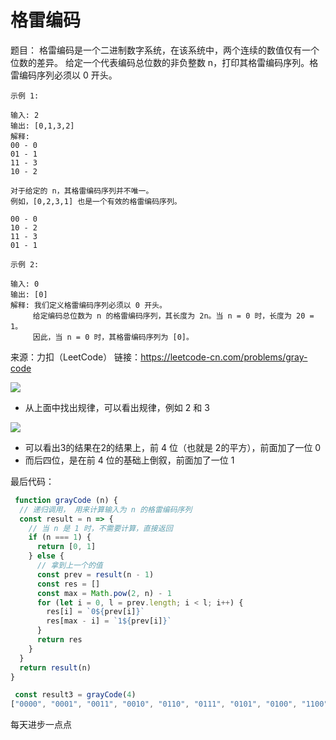 # 格雷编码

题目：
格雷编码是一个二进制数字系统，在该系统中，两个连续的数值仅有一个位数的差异。
给定一个代表编码总位数的非负整数 n，打印其格雷编码序列。格雷编码序列必须以 0 开头。

```
示例 1:

输入: 2
输出: [0,1,3,2]
解释:
00 - 0
01 - 1
11 - 3
10 - 2

对于给定的 n，其格雷编码序列并不唯一。
例如，[0,2,3,1] 也是一个有效的格雷编码序列。

00 - 0
10 - 2
11 - 3
01 - 1

示例 2:

输入: 0
输出: [0]
解释: 我们定义格雷编码序列必须以 0 开头。
     给定编码总位数为 n 的格雷编码序列，其长度为 2n。当 n = 0 时，长度为 20 = 1。
     因此，当 n = 0 时，其格雷编码序列为 [0]。
```
来源：力扣（LeetCode）
链接：https://leetcode-cn.com/problems/gray-code


<img src="https://upload-images.jianshu.io/upload_images/13129256-cbeb3d48113599a3.png?imageMogr2/auto-orient/strip%7CimageView2/2/w/1240"/>

- 从上面中找出规律，可以看出规律，例如 2 和 3

<img src="https://upload-images.jianshu.io/upload_images/13129256-385dbd231b249d7c.png?imageMogr2/auto-orient/strip%7CimageView2/2/w/1240"/>

- 可以看出3的结果在2的结果上，前 4 位（也就是 2的平方），前面加了一位 0 
- 而后四位，是在前 4 位的基础上倒叙，前面加了一位 1

最后代码：
```js
 function grayCode (n) {
  // 递归调用， 用来计算输入为 n 的格雷编码序列
  const result = n => {
    // 当 n 是 1 时，不需要计算，直接返回
    if (n === 1) {
      return [0, 1]
    } else {
      // 拿到上一个的值
      const prev = result(n - 1)
      const res = []
      const max = Math.pow(2, n) - 1
      for (let i = 0, l = prev.length; i < l; i++) {
        res[i] = `0${prev[i]}`
        res[max - i] = `1${prev[i]}`            
      }
      return res
    }
  }
  return result(n)
}

 const result3 = grayCode(4)
["0000", "0001", "0011", "0010", "0110", "0111", "0101", "0100", "1100", "1101", "1111", "1110", "1010", "1011", "1001", "1000"]
```
每天进步一点点